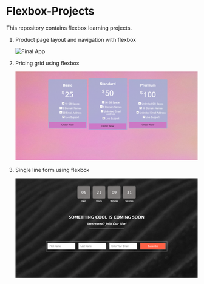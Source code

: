 # Flexbox-Projects
This repository contains flexbox learning projects.

1) Product page layout and navigation with flexbox

    ![Final App](Product-page-layout-with-flexbox/assets/Product-layout-screenshot.png)

2) Pricing grid using flexbox

     ![Final App](Flexbox-pricing-grid/assets/price-grid-screenshot.png)

3) Single line form using flexbox

    ![Final App](Flexbox-single-line-form/assets/Single-line-form-screenshot.png)